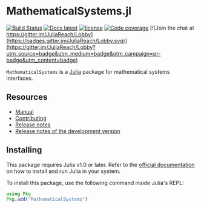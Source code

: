 # MathematicalSystems.jl

[![Build Status](https://github.com/JuliaReach/MathematicalSystems.jl/actions/workflows/ci.yml/badge.svg?branch=master)](https://github.com/JuliaReach/MathematicalSystems.jl/actions/workflows/ci.yml?query=branch%3Amaster)
[![Docs latest](https://img.shields.io/badge/docs-latest-blue.svg)](http://juliareach.github.io/MathematicalSystems.jl/latest/)
[![license](https://img.shields.io/github/license/mashape/apistatus.svg?maxAge=2592000)](https://github.com/JuliaReach/MathematicalSystems.jl/blob/master/LICENSE)
[![Code coverage](http://codecov.io/github/JuliaReach/MathematicalSystems.jl/coverage.svg?branch=master)](https://codecov.io/github/JuliaReach/MathematicalSystems.jl?branch=master)
[![Join the chat at https://gitter.im/JuliaReach/Lobby](https://badges.gitter.im/JuliaReach/Lobby.svg)](https://gitter.im/JuliaReach/Lobby?utm_source=badge&utm_medium=badge&utm_campaign=pr-badge&utm_content=badge)

`MathematicalSystems` is a [Julia](http://julialang.org) package for mathematical systems interfaces.

## Resources

- [Manual](http://juliareach.github.io/MathematicalSystems.jl/latest/)
- [Contributing](https://juliareach.github.io/MathematicalSystems.jl/latest/about#Contributing-1)
- [Release notes](https://github.com/JuliaReach/MathematicalSystems.jl/releases)
- [Release notes of the development version](https://github.com/JuliaReach/MathematicalSystems.jl/wiki/Release-log-tracker)

## Installing

This package requires Julia v1.0 or later. Refer to the [official documentation](https://julialang.org/downloads)
on how to install and run Julia in your system.

To install this package, use the following command inside Julia's REPL:

```julia
using Pkg
Pkg.add("MathematicalSystems")
```
